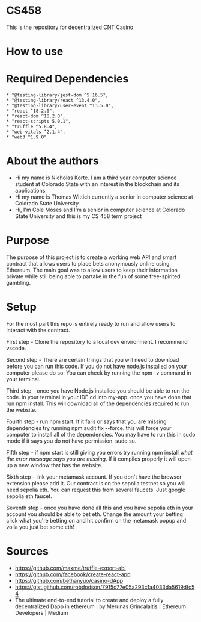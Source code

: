 # CS458
This is the repository for decentralized CNT Casino

# How to use

# Required Dependencies
    * "@testing-library/jest-dom ^5.16.5",
    * "@testing-library/react ^13.4.0",
    * "@testing-library/user-event ^13.5.0",
    * "react ^18.2.0",
    * "react-dom ^18.2.0",
    * "react-scripts 5.0.1",
    * "truffle ^5.8.4",
    * "web-vitals ^2.1.4",
    * "web3 ^1.9.0"
    
# About the authors
 * Hi my name is Nicholas Korte. I am a third year computer science student at Colorado State with an interest in the blockchain and its applications.
 * Hi my name is Thomas Wittich currently a senior in computer science at Colorado State University.
 * Hi, I'm Cole Moses and I'm a senior in computer science at Colorado State University and this is my CS 458 term project
 
# Purpose

The purpose of this project is to create a working web API and smart contract that allows users to place bets anonymously online using Ethereum. The main goal was to allow users to keep their information private while still being able to partake in the fun of some free-spirited gambling.

# Setup

For the most part this repo is entirely ready to run and allow users to interact with the contract.

First step - Clone the repository to a local dev environment. I recommend vscode.

Second step - There are certain things that you will need to download before you can run this code. If you do not have node.js installed on your computer please do so. You can check by running the npm -v command in your terminal.

Third step - once you have Node.js installed you should be able to run the code. in your terminal in your IDE cd into my-app. once you have done that run npm install. This will download all of the dependencies required to run the website.

Fourth step - run npm start. If it fails or says that you are missing dependencies try running npm audit fix --force. this will force your computer to install all of the dependencies. You may have to run this in sudo mode if it says you do not have permission. sudo su.

Fifth step - if npm start is still giving you errors try running npm install *what the error message says you are missing*. If it compiles properly it will open up a new window that has the website.

Sixth step - link your metamask account. If you don't have the browser extension please add it. Our contract is on the sepolia testnet so you will need sepolia eth. You can request this from several faucets. Just google sepolia eth faucet.

Seventh step - once you have done all this and you have sepolia eth in your account you should be able to bet eth. Change the amount your betting click what you're betting on and hit confirm on the metamask popup and voila you just bet some eth!


# Sources

* https://github.com/maxme/truffle-export-abi
* https://github.com/facebook/create-react-app
* https://github.com/bethanyuo/casino-dApp
* https://gist.github.com/robdodson/7915c77e05a293c1a4033da5619dfc54
* The ultimate end-to-end tutorial to create and deploy a fully decentralized Dapp in ethereum | by Merunas Grincalaitis | Ethereum Developers | Medium

